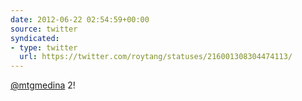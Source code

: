 ```yaml
---
date: 2012-06-22 02:54:59+00:00
source: twitter
syndicated:
- type: twitter
  url: https://twitter.com/roytang/statuses/216001308304474113/
---
```


[@mtgmedina](https://twitter.com/mtgmedina/) 2!